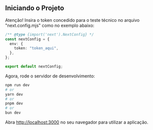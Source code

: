 ## Iniciando o Projeto

Atenção! Insira o token concedido para o teste técnico no arquivo "next.config.mjs" como no exemplo abaixo:

```ts
/** @type {import('next').NextConfig} */
const nextConfig = {
  env: {
    token: "token_aqui",
  },
};

export default nextConfig;
```

Agora, rode o servidor de desenvolvimento:

```bash
npm run dev
# or
yarn dev
# or
pnpm dev
# or
bun dev
```

Abra [http://localhost:3000](http://localhost:3000) no seu navegador para utilizar a aplicação.
